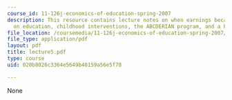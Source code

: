 ```yaml
---
course_id: 11-126j-economics-of-education-spring-2007
description: This resource contains lecture notes on when earnings became so dependent
  on education, childhood interventions, the ABCDERIAN program, and a Freeman reading.
file_location: /coursemedia/11-126j-economics-of-education-spring-2007/020b8026c3364e5649b40159a56e5f78_lecture5.pdf
file_type: application/pdf
layout: pdf
title: lecture5.pdf
type: course
uid: 020b8026c3364e5649b40159a56e5f78

---
```

None